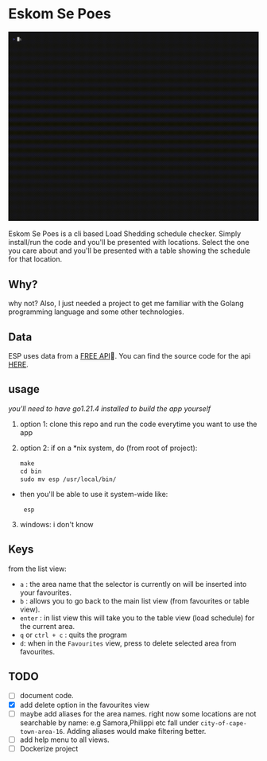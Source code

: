 # Eskom Se Poes

![demo image of esp](./img/demo.gif)

Eskom Se Poes is a cli based Load Shedding schedule checker.
Simply install/run the code and you'll be presented with locations. Select the one you care about and you'll be presented with a table showing the schedule for that location.

## Why?
why not?
Also, I just needed a project to get me familiar with the Golang programming language and some other technologies.


## Data
ESP uses data from a [FREE API](https://eskom-calendar-api.shuttleapp.rs/)🐐. You can find the source code for the api [HERE](https://github.com/beyarkay/eskom-calendar-api).

## usage
_you'll need to have go1.21.4 installed to build the app yourself_
1. option 1: clone this repo and run the code everytime you want to use the app

2. option 2: if on a *nix system, do (from root of project):
    ```
    make
    cd bin
    sudo mv esp /usr/local/bin/
    ```
 - then you'll be able to use it system-wide like:
   ```
    esp
   ```


3. windows: i don't know

## Keys
from the list view:
- `a` : the area name that the selector is currently on will be inserted into your favourites.
- `b` : allows you to go back to the main list view (from favourites or table view).
- `enter` : in list view this will take you to the table view (load schedule) for the current area.
- `q` or `ctrl + c` : quits the program
- `d`: when in the `Favourites` view, press to delete selected area from favourites.


## TODO
- [ ] document code.
- [x] add delete option in the favourites view
- [ ] maybe add aliases for the area names. right now some locations are not searchable by name: e.g Samora,Philippi etc
  fall under `city-of-cape-town-area-16`. Adding aliases would make filtering better.
- [ ] add help menu to all views.
- [ ] Dockerize project
